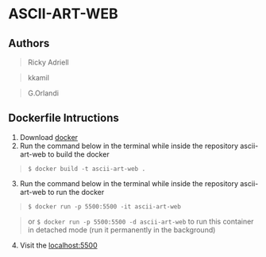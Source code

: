 # ASCII-ART-WEB

## Authors

> Ricky Adriell

> kkamil

> G.Orlandi

## Dockerfile Intructions

1. Download [docker](https://docs.docker.com/get-docker/)
2. Run the command below in the terminal while inside the repository ascii-art-web to build the docker

> ```$ docker build -t ascii-art-web .```

3. Run the command below in the terminal while inside the repository ascii-art-web to run the docker

> ```$ docker run -p 5500:5500 -it ascii-art-web```

> or ```$ docker run -p 5500:5500 -d ascii-art-web``` to run this container in detached mode (run it permanently in the background)

4. Visit the [localhost:5500](http://localhost:5500/)
